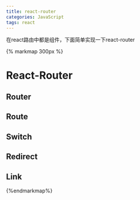 ```yaml
---
title: react-router
categories: JavaScript
tags: react
---
```


在react路由中都是组件，下面简单实现一下react-router

{% markmap 300px %}
  # React-Router
  ## Router
  ## Route
  ## Switch
  ## Redirect
  ## Link
{%endmarkmap%}




